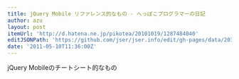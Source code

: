 ```yaml
---
title: jQuery Mobile リファレンス的なもの - へっぽこプログラマーの日記
author: azu
layout: post
itemUrl: 'http://d.hatena.ne.jp/pikotea/20101019/1287484040'
editJSONPath: 'https://github.com/jser/jser.info/edit/gh-pages/data/2011/05/index.json'
date: '2011-05-10T11:36:00Z'
---
```

jQuery Mobileのチートシート的なもの
